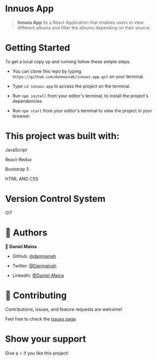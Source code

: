 # Innuos App

> **Innuos App** Its a React Application that enables users to view different albums and filter the albums depending on their source.

# Getting Started

To get a local copy up and running follow these simple steps.

- You can clone this repo by typing `https://github.com/danmainah/innuos-app.git` on your terminal.

- Type `cd innuos-app` to access the project on the terminal.
  
- Run `npm install` from your editor's terminal, to install the project's dependencies.

- Run `npm start` from your editor's terminal to view the project in your browser.

# This project was built with:

JavaScript

React-Redux

Bootstrap 5

HTML AND CSS

# Version Control System

GIT

# 👤 Authors

👤 **Daniel Maina**

- GitHub: [@danmainah](https://github.com/danmainah)

- Twitter: [@Danmainah](https://twitter.com/dan_mainah)

- LinkedIn: [@Daniel-Maina](www.linkedin.com/in/daniel-maina-315a38191)

# 🤝 Contributing

Contributions, issues, and feature requests are welcome!

Feel free to check the [issues page](https://github.com/danmainah/innuos-app/issues).

# Show your support

Give a ⭐️ if you like this project!
